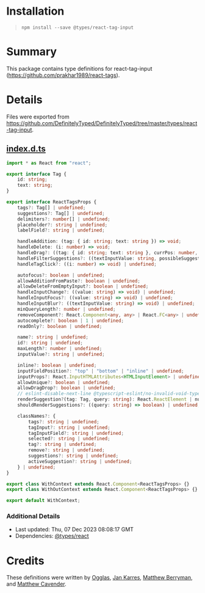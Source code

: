 # Installation
> `npm install --save @types/react-tag-input`

# Summary
This package contains type definitions for react-tag-input (https://github.com/prakhar1989/react-tags).

# Details
Files were exported from https://github.com/DefinitelyTyped/DefinitelyTyped/tree/master/types/react-tag-input.
## [index.d.ts](https://github.com/DefinitelyTyped/DefinitelyTyped/tree/master/types/react-tag-input/index.d.ts)
````ts
import * as React from "react";

export interface Tag {
    id: string;
    text: string;
}

export interface ReactTagsProps {
    tags?: Tag[] | undefined;
    suggestions?: Tag[] | undefined;
    delimiters?: number[] | undefined;
    placeholder?: string | undefined;
    labelField?: string | undefined;

    handleAddition: (tag: { id: string; text: string }) => void;
    handleDelete: (i: number) => void;
    handleDrag?: ((tag: { id: string; text: string }, currPos: number, newPos: number) => void) | undefined;
    handleFilterSuggestions?: ((textInputValue: string, possibleSuggestionsArray: Tag[]) => Tag[]) | undefined;
    handleTagClick?: ((i: number) => void) | undefined;

    autofocus?: boolean | undefined;
    allowAdditionFromPaste?: boolean | undefined;
    allowDeleteFromEmptyInput?: boolean | undefined;
    handleInputChange?: ((value: string) => void) | undefined;
    handleInputFocus?: ((value: string) => void) | undefined;
    handleInputBlur?: ((textInputValue: string) => void) | undefined;
    minQueryLength?: number | undefined;
    removeComponent?: React.Component<any, any> | React.FC<any> | undefined;
    autocomplete?: boolean | 1 | undefined;
    readOnly?: boolean | undefined;

    name?: string | undefined;
    id?: string | undefined;
    maxLength?: number | undefined;
    inputValue?: string | undefined;

    inline?: boolean | undefined;
    inputFieldPosition?: "top" | "bottom" | "inline" | undefined;
    inputProps?: React.InputHTMLAttributes<HTMLInputElement> | undefined;
    allowUnique?: boolean | undefined;
    allowDragDrop?: boolean | undefined;
    // eslint-disable-next-line @typescript-eslint/no-invalid-void-type
    renderSuggestion?(tag: Tag, query: string): React.ReactElement | number | string | void;
    shouldRenderSuggestions?: ((query: string) => boolean) | undefined;

    classNames?: {
        tags?: string | undefined;
        tagInput?: string | undefined;
        tagInputField?: string | undefined;
        selected?: string | undefined;
        tag?: string | undefined;
        remove?: string | undefined;
        suggestions?: string | undefined;
        activeSuggestion?: string | undefined;
    } | undefined;
}

export class WithContext extends React.Component<ReactTagsProps> {}
export class WithOutContext extends React.Component<ReactTagsProps> {}

export default WithContext;

````

### Additional Details
 * Last updated: Thu, 07 Dec 2023 08:08:17 GMT
 * Dependencies: [@types/react](https://npmjs.com/package/@types/react)

# Credits
These definitions were written by [Ogglas](https://github.com/Ogglas), [Jan Karres](https://github.com/jankarres), [Matthew Berryman](https://github.com/matthewberryman), and [Matthew Cavender](https://github.com/visionsofparadise).
